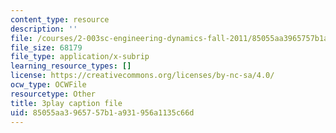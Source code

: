 ```yaml
---
content_type: resource
description: ''
file: /courses/2-003sc-engineering-dynamics-fall-2011/85055aa3965757b1a931956a1135c66d_wERH7LtoUuE.vtt
file_size: 68179
file_type: application/x-subrip
learning_resource_types: []
license: https://creativecommons.org/licenses/by-nc-sa/4.0/
ocw_type: OCWFile
resourcetype: Other
title: 3play caption file
uid: 85055aa3-9657-57b1-a931-956a1135c66d
---
```

